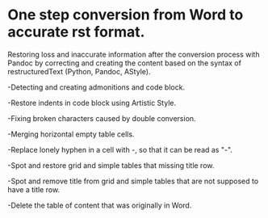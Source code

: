 # One step conversion from Word to accurate rst format.

Restoring loss and inaccurate information after the conversion process with Pandoc by correcting and creating the content based on the syntax of restructuredText (Python, Pandoc, AStyle).

-Detecting and creating admonitions and code block.

-Restore indents in code block using Artistic Style.

-Fixing broken characters caused by double conversion.

-Merging horizontal empty table cells.

-Replace lonely hyphen in a cell with \-, so that it can be read as "-".

-Spot and restore grid and simple tables  that missing title row.

-Spot and remove title from grid and simple tables that are not supposed to have a title row.

-Delete the table of content that was originally in Word.


